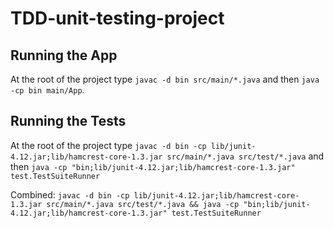 # TDD-unit-testing-project

## Running the App

At the root of the project type `javac -d bin src/main/*.java`
and then `java -cp bin main/App`.

## Running the Tests

At the root of the project type `javac -d bin -cp lib/junit-4.12.jar;lib/hamcrest-core-1.3.jar src/main/*.java src/test/*.java`
and then `java -cp "bin;lib/junit-4.12.jar;lib/hamcrest-core-1.3.jar" test.TestSuiteRunner`

Combined: `javac -d bin -cp lib/junit-4.12.jar;lib/hamcrest-core-1.3.jar src/main/*.java src/test/*.java && java -cp "bin;lib/junit-4.12.jar;lib/hamcrest-core-1.3.jar" test.TestSuiteRunner`
